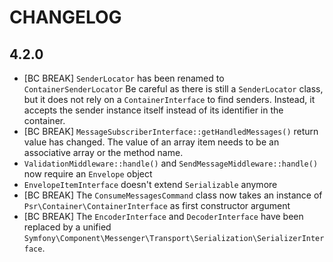 CHANGELOG
=========

4.2.0
-----

 * [BC BREAK] `SenderLocator` has been renamed to `ContainerSenderLocator`
   Be careful as there is still a `SenderLocator` class, but it does not rely on a `ContainerInterface` to find senders.
   Instead, it accepts the sender instance itself instead of its identifier in the container.
 * [BC BREAK] `MessageSubscriberInterface::getHandledMessages()` return value has changed. The value of an array item
   needs to be an associative array or the method name. 
 * `ValidationMiddleware::handle()` and `SendMessageMiddleware::handle()` now require an `Envelope` object
 * `EnvelopeItemInterface` doesn't extend `Serializable` anymore
 * [BC BREAK] The `ConsumeMessagesCommand` class now takes an instance of `Psr\Container\ContainerInterface` 
   as first constructor argument
 * [BC BREAK] The `EncoderInterface` and `DecoderInterface` have been replaced by a unified `Symfony\Component\Messenger\Transport\Serialization\SerializerInterface`.
